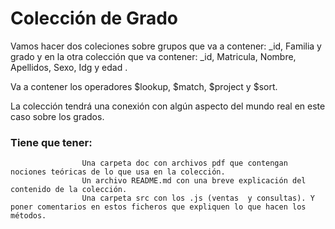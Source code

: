 
# Colección de Grado

Vamos hacer dos coleciones  sobre grupos  que va a contener: _id, Familia y grado y en la otra colección que va contener: _id, Matricula, Nombre, Apellidos, Sexo, Idg y edad .

Va a contener los operadores $lookup, $match, $project y $sort.

La colección  tendrá una conexión con algún aspecto del mundo real en este caso sobre los grados.

### Tiene que tener:
                    Una carpeta doc con archivos pdf que contengan nociones teóricas de lo que usa en la colección.
                    Un archivo README.md con una breve explicación del contenido de la colección.
                    Una carpeta src con los .js (ventas  y consultas). Y poner comentarios en estos ficheros que expliquen lo que hacen los métodos.